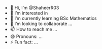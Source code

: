 - 👋 Hi, I’m @ShaheerR03
- 👀 I’m interested in 
- 🌱 I’m currently learning BSc Mathematics
- 💞️ I’m looking to collaborate ...
- 📫 How to reach me ...
- 😄 Pronouns: ...
- ⚡ Fun fact: ...

<!---
ShaheerR03/ShaheerR03 is a ✨ special ✨ repository because its `README.md` (this file) appears on your GitHub profile.
You can click the Preview link to take a look at your changes.
--->
